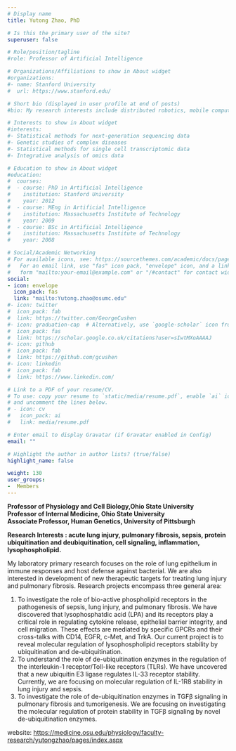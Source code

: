```yaml
---
# Display name
title: Yutong Zhao, PhD

# Is this the primary user of the site?
superuser: false

# Role/position/tagline
#role: Professor of Artificial Intelligence

# Organizations/Affiliations to show in About widget
#organizations:
#- name: Stanford University
#  url: https://www.stanford.edu/

# Short bio (displayed in user profile at end of posts)
#bio: My research interests include distributed robotics, mobile computing and programmable matter.

# Interests to show in About widget
#interests:
#- Statistical methods for next-generation sequencing data
#- Genetic studies of complex diseases
#- Statistical methods for single cell transcriptomic data
#- Integrative analysis of omics data

# Education to show in About widget
#education:
#  courses:
#  - course: PhD in Artificial Intelligence
#    institution: Stanford University
#    year: 2012
#  - course: MEng in Artificial Intelligence
#    institution: Massachusetts Institute of Technology
#    year: 2009
#  - course: BSc in Artificial Intelligence
#    institution: Massachusetts Institute of Technology
#    year: 2008

# Social/Academic Networking
# For available icons, see: https://sourcethemes.com/academic/docs/page-builder/#icons
#   For an email link, use "fas" icon pack, "envelope" icon, and a link in the
#   form "mailto:your-email@example.com" or "/#contact" for contact widget.
social:
- icon: envelope
  icon_pack: fas
  link: "mailto:Yutong.zhao@osumc.edu"
#- icon: twitter
#  icon_pack: fab
#  link: https://twitter.com/GeorgeCushen
#- icon: graduation-cap  # Alternatively, use `google-scholar` icon from `ai` icon pack
#  icon_pack: fas
#  link: https://scholar.google.co.uk/citations?user=sIwtMXoAAAAJ
#- icon: github
#  icon_pack: fab
#  link: https://github.com/gcushen
#- icon: linkedin
#  icon_pack: fab
#  link: https://www.linkedin.com/

# Link to a PDF of your resume/CV.
# To use: copy your resume to `static/media/resume.pdf`, enable `ai` icons in `params.toml`, 
# and uncomment the lines below.
# - icon: cv
#   icon_pack: ai
#   link: media/resume.pdf

# Enter email to display Gravatar (if Gravatar enabled in Config)
email: ""

# Highlight the author in author lists? (true/false)
highlight_name: false

weight: 130
user_groups:
-  Members
---
```


**Professor of Physiology and Cell Biology,Ohio State University**<br>
**Professor of Internal Medicine, Ohio State University**<br>
**Associate Professor, Human Genetics,  University of Pittsburgh**

**Research Interests : acute lung injury, pulmonary fibrosis, sepsis, protein ubiquitination and deubiquitination, cell signaling, inflammation, lysophospholipid.**

My laboratory primary research focuses on the role of lung epithelium in immune responses and host defense against bacterial. We are also interested in development of new therapeutic targets for treating lung injury and pulmonary fibrosis. Research projects encompass three general area:                              

1. To investigate the role of bio-active phospholipid receptors in the pathogenesis of sepsis, lung injury, and pulmonary fibrosis. We have discovered that lysophosphatdic acid (LPA) and its receptors play a critical role in regulating cytokine release, epithelial barrier integrity, and cell migration. These effects are mediated by specific GPCRs and their cross-talks with CD14, EGFR, c-Met, and TrkA. Our current project is to reveal molecular regulation of lysophospholipid receptors stability by ubiquitination and de-ubiquitination.  
2. To understand the role of de-ubiquitination enzymes in the regulation of the interleukin-1 receptor/Toll-like receptors (TLRs). We have uncovered that a new ubiquitin E3 ligase regulates IL-33 receptor stability. Currently, we are focusing on molecular regulation of IL-1R8 stability in lung injury and sepsis. 
3. To investigate the role of de-ubiquitination enzymes in TGFβ signaling in pulmonary fibrosis and tumorigenesis. We are focusing on investigating the molecular regulation of protein stability in TGFβ signaling by novel de-ubiquitination enzymes.


website: https://medicine.osu.edu/physiology/faculty-research/yutongzhao/pages/index.aspx

